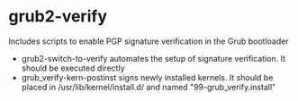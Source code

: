 # grub2-verify

Includes scripts to enable PGP signature verification in the Grub bootloader

- grub2-switch-to-verify automates the setup of signature verification. It should be executed directly
- grub_verify-kern-postinst signs newly installed kernels. It should be placed in /usr/lib/kernel/install.d/ and named "99-grub_verify.install"
